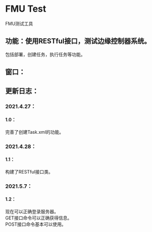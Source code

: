 # FMU Test
FMU测试工具
## 功能：使用RESTful接口，测试边缘控制器系统。  
包括部署，创建任务，执行任务等功能。
## 窗口：
## 更新日志：
### 2021.4.27：
#### 1.0：
完善了创建Task.xml的功能。
### 2021.4.28：
#### 1.1：
构建了RESTful接口类。
### 2021.5.7：
#### 1.2：
现在可以正确登录服务器。  
GET接口命令可以正确获得信息。  
POST接口命令基本可以使用。

